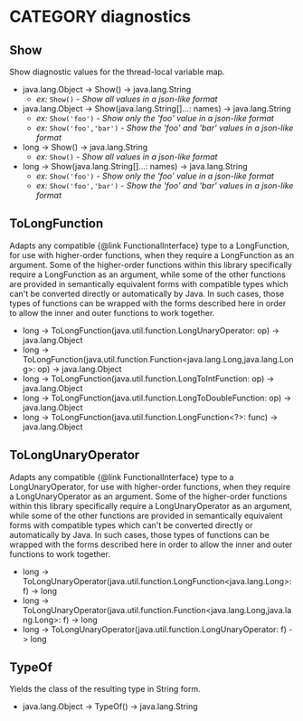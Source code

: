 # CATEGORY diagnostics
## Show

Show diagnostic values for the thread-local variable map.

- java.lang.Object -> Show() -> java.lang.String
  - *ex:* `Show()` - *Show all values in a json-like format*
- java.lang.Object -> Show(java.lang.String[]...: names) -> java.lang.String
  - *ex:* `Show('foo')` - *Show only the 'foo' value in a json-like format*
  - *ex:* `Show('foo','bar')` - *Show the 'foo' and 'bar' values in a json-like format*
- long -> Show() -> java.lang.String
  - *ex:* `Show()` - *Show all values in a json-like format*
- long -> Show(java.lang.String[]...: names) -> java.lang.String
  - *ex:* `Show('foo')` - *Show only the 'foo' value in a json-like format*
  - *ex:* `Show('foo','bar')` - *Show the 'foo' and 'bar' values in a json-like format*


## ToLongFunction

Adapts any compatible {@link FunctionalInterface} type to a LongFunction, for use with higher-order functions, when they require a LongFunction as an argument. Some of the higher-order functions within this library specifically require a LongFunction as an argument, while some of the other functions are provided in semantically equivalent forms with compatible types which can't be converted directly or automatically by Java. In such cases, those types of functions can be wrapped with the forms described here in order to allow the inner and outer functions to work together.

- long -> ToLongFunction(java.util.function.LongUnaryOperator: op) -> java.lang.Object
- long -> ToLongFunction(java.util.function.Function<java.lang.Long,java.lang.Long>: op) -> java.lang.Object
- long -> ToLongFunction(java.util.function.LongToIntFunction: op) -> java.lang.Object
- long -> ToLongFunction(java.util.function.LongToDoubleFunction: op) -> java.lang.Object
- long -> ToLongFunction(java.util.function.LongFunction<?>: func) -> java.lang.Object


## ToLongUnaryOperator

Adapts any compatible {@link FunctionalInterface} type to a LongUnaryOperator, for use with higher-order functions, when they require a LongUnaryOperator as an argument. Some of the higher-order functions within this library specifically require a LongUnaryOperator as an argument, while some of the other functions are provided in semantically equivalent forms with compatible types which can't be converted directly or automatically by Java. In such cases, those types of functions can be wrapped with the forms described here in order to allow the inner and outer functions to work together.

- long -> ToLongUnaryOperator(java.util.function.LongFunction<java.lang.Long>: f) -> long
- long -> ToLongUnaryOperator(java.util.function.Function<java.lang.Long,java.lang.Long>: f) -> long
- long -> ToLongUnaryOperator(java.util.function.LongUnaryOperator: f) -> long


## TypeOf

Yields the class of the resulting type in String form.

- java.lang.Object -> TypeOf() -> java.lang.String


